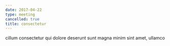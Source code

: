 ```yaml
---
date: 2017-04-22
type: meeting
cancelled: true
title: consectetur
---
```

cillum consectetur qui dolore deserunt sunt magna minim sint amet, ullamco